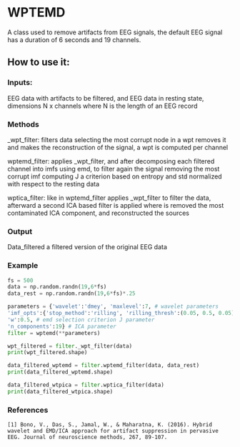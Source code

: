 # WPTEMD
A class used to remove artifacts from EEG signals, the default EEG signal has a duration of 6 seconds and 19 channels.

## How to use it:
### Inputs:
EEG data with artifacts to be filtered, and EEG data in resting state, dimensions N x channels where N is the length of an EEG record
### Methods
_wpt_filter: filters data selecting the most corrupt node in a wpt removes it and makes the reconstruction of the signal, a wpt is computed per channel

wptemd_filter: applies _wpt_filter, and after decomposing each filtered channel into imfs using emd, to filter again the signal removing the most corrupt imf computing J a criterion based on entropy and std normalized with respect to the resting data

wptica_filter: like in wptemd_filter applies _wpt_filter to filter the data, afterward a second ICA based filter is applied where is removed the most contaminated ICA component, and reconstructed the sources
### Output
Data_filtered a filtered version of the original EEG data

### Example
```python
fs = 500
data = np.random.randn(19,6*fs)
data_rest = np.random.randn(19,6*fs)*.25

parameters = {'wavelet':'dmey', 'maxlevel':7, # wavelet parameters
'imf_opts':{'stop_method':'rilling', 'rilling_thresh':(0.05, 0.5, 0.05)}, # emd parameters
'w':0.5, # emd selection criterion J parameter
'n_components':19} # ICA parameter
filter = wptemd(**parameters)

wpt_filtered = filter._wpt_filter(data)
print(wpt_filtered.shape)

data_filtered_wptemd = filter.wptemd_filter(data, data_rest)
print(data_filtered_wptemd.shape)

data_filtered_wtpica = filter.wptica_filter(data)
print(data_filtered_wtpica.shape)
```


### References

```
[1] Bono, V., Das, S., Jamal, W., & Maharatna, K. (2016). Hybrid wavelet and EMD/ICA approach for artifact suppression in pervasive EEG. Journal of neuroscience methods, 267, 89-107.
```